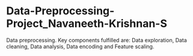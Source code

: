 # Data-Preprocessing-Project_Navaneeth-Krishnan-S
Data preprocessing. Key components fulfilled are:
Data exploration, Data cleaning, Data analysis, Data encoding and Feature scaling.
